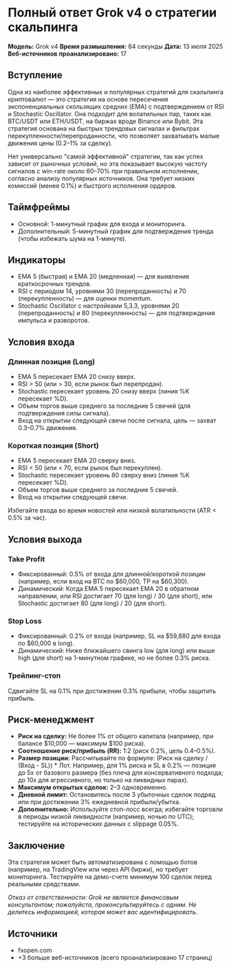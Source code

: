 # Полный ответ Grok v4 о стратегии скальпинга

**Модель:** Grok v4
**Время размышления:** 84 секунды
**Дата:** 13 июля 2025
**Веб-источников проанализировано:** 17

## Вступление

Одна из наиболее эффективных и популярных стратегий для скальпинга криптовалют — это стратегия на основе пересечения экспоненциальных скользящих средних (EMA) с подтверждением от RSI и Stochastic Oscillator. Она подходит для волатильных пар, таких как BTC/USDT или ETH/USDT, на биржах вроде Binance или Bybit. Эта стратегия основана на быстрых трендовых сигналах и фильтрах перекупленности/перепроданности, что позволяет захватывать малые движения цены (0.2–1% за сделку).

Нет универсально "самой эффективной" стратегии, так как успех зависит от рыночных условий, но эта показывает высокую частоту сигналов с win-rate около 60–70% при правильном исполнении, согласно анализу популярных источников. Она требует низких комиссий (менее 0.1%) и быстрого исполнения ордеров.

## Таймфреймы

- Основной: 1-минутный график для входа и мониторинга.
- Дополнительный: 5-минутный график для подтверждения тренда (чтобы избежать шума на 1-минуте).

## Индикаторы

- EMA 5 (быстрая) и EMA 20 (медленная) — для выявления краткосрочных трендов.
- RSI с периодом 14, уровнями 30 (перепроданность) и 70 (перекупленность) — для оценки momentum.
- Stochastic Oscillator с настройками 5,3,3, уровнями 20 (перепроданность) и 80 (перекупленность) — для подтверждения импульса и разворотов.

## Условия входа

### Длинная позиция (Long)

- EMA 5 пересекает EMA 20 снизу вверх.
- RSI > 50 (или > 30, если рынок был перепродан).
- Stochastic пересекает уровень 20 снизу вверх (линия %K пересекает %D).
- Объем торгов выше среднего за последние 5 свечей (для подтверждения силы сигнала).
- Вход на открытии следующей свечи после сигнала, цель — захват 0.3–0.7% движения.

### Короткая позиция (Short)

- EMA 5 пересекает EMA 20 сверху вниз.
- RSI < 50 (или < 70, если рынок был перекуплен).
- Stochastic пересекает уровень 80 сверху вниз (линия %K пересекает %D).
- Объем торгов выше среднего за последние 5 свечей.
- Вход на открытии следующей свечи.

Избегайте входа во время новостей или низкой волатильности (ATR < 0.5% за час).

## Условия выхода

### Take Profit

- Фиксированный: 0.5% от входа для длинной/короткой позиции (например, если вход на BTC по $60,000, TP на $60,300).
- Динамический: Когда EMA 5 пересекает EMA 20 в обратном направлении, или RSI достигает 70 (для long) / 30 (для short), или Stochastic достигает 80 (для long) / 20 (для short).

### Stop Loss

- Фиксированный: 0.2% от входа (например, SL на $59,880 для входа по $60,000 в long).
- Динамический: Ниже ближайшего свинга low (для long) или выше high (для short) на 1-минутном графике, но не более 0.3% риска.

### Трейлинг-стоп

Сдвигайте SL на 0.1% при достижении 0.3% прибыли, чтобы защитить прибыль.

## Риск-менеджмент

- **Риск на сделку:** Не более 1% от общего капитала (например, при балансе $10,000 — максимум $100 риска).
- **Соотношение риск/прибыль (RR):** 1:2 (риск 0.2%, цель 0.4–0.5%).
- **Размер позиции:** Рассчитывайте по формуле: (Риск на сделку / (Вход - SL)) * Лот. Например, для 1% риска и SL в 0.2% — позиция до 5x от базового размера (без плеча для консервативного подхода; до 10x для агрессивного, но только на ликвидных парах).
- **Максимум открытых сделок:** 2–3 одновременно.
- **Дневной лимит:** Остановитесь после 3 убыточных сделок подряд или при достижении 3% ежедневной прибыли/убытка.
- **Дополнительно:** Используйте стоп-лосс всегда; избегайте торговли в периоды низкой ликвидности (например, ночью по UTC); тестируйте на исторических данных с slippage 0.05%.

## Заключение

Эта стратегия может быть автоматизирована с помощью ботов (например, на TradingView или через API биржи), но требует мониторинга. Тестируйте на демо-счете минимум 100 сделок перед реальными средствами.

*Отказ от ответственности: Grok не является финансовым консультантом; пожалуйста, проконсультируйтесь с одним. Не делитесь информацией, которая может вас идентифицировать.*

## Источники

- fxopen.com
- +3 больше веб-источников (всего проанализировано 17 страниц)
